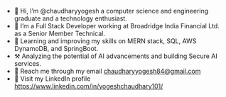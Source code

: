 - 👋 Hi, I’m @chaudharyyogesh a computer science and engineering graduate and a technology enthusiast.
- 👀 I’m a Full Stack Developer working at Broadridge India Financial Ltd. as a Senior Member Technical.
- 🌱 Learning and improving my skills on MERN stack, SQL, AWS DynamoDB, and SpringBoot.
- ⚒  Analyzing the potential of AI advancements and building Secure AI services.
- 📧 Reach me through my email chaudharyyogesh84@gmail.com
- 📎 Visit my LinkedIn profile https://www.linkedin.com/in/yogeshchaudhary101/
